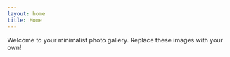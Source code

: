 ```yaml
---
layout: home
title: Home
---
```

Welcome to your minimalist photo gallery. Replace these images with your own!